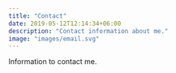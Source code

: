 ```yaml
---
title: "Contact"
date: 2019-05-12T12:14:34+06:00
description: "Contact information about me."
image: "images/email.svg"
---
```


Information to contact me.
